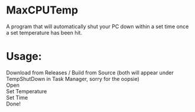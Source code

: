 # MaxCPUTemp

A program that will automatically shut your PC down within a set time once a set temperature has been hit.

# Usage:

Download from Releases / Build from Source (both will appear under TempShutDown in Task Manager, sorry for the oopsie) <br>
Open<br>
Set Temperature<br>
Set Time<br>
Done!
